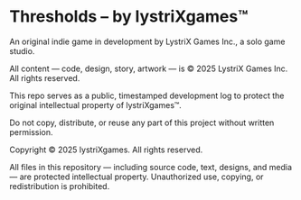# Thresholds – by lystriXgames™

An original indie game in development by LystriX Games Inc., a solo game studio.

All content — code, design, story, artwork — is © 2025 LystriX Games Inc. All rights reserved.

This repo serves as a public, timestamped development log to protect the original intellectual property of lystriXgames™.

Do not copy, distribute, or reuse any part of this project without written permission.


Copyright © 2025 lystriXgames. All rights reserved.

All files in this repository — including source code, text, designs, and media — are protected intellectual property. 
Unauthorized use, copying, or redistribution is prohibited.

